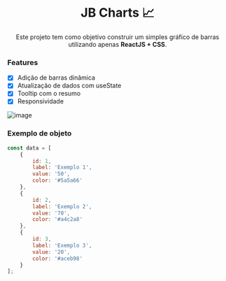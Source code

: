 <h1 align="center">JB Charts 📈</h1>

<p align="center">Este projeto tem como objetivo construir um simples gráfico de barras utilizando apenas <strong>ReactJS + CSS</strong>.</p>

### Features

- [x] Adição de barras dinâmica
- [x] Atualização de dados com useState
- [x] Tooltip com o resumo
- [x] Responsividade

![image](https://user-images.githubusercontent.com/27715553/194678056-2b773397-db52-499f-b555-f08688a3aa8f.png)

### Exemplo de objeto
```js
const data = [
    {
        id: 1,
        label: 'Exemplo 1',
        value: '50',
        color: '#5a5a66'
    },
    {
        id: 2,
        label: 'Exemplo 2',
        value: '70',
        color: '#a4c2a8'
    },
    {
        id: 3,
        label: 'Exemplo 3',
        value: '20',
        color: '#aceb98'
    }
];
```
